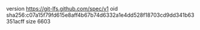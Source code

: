 version https://git-lfs.github.com/spec/v1
oid sha256:c07a15f79fd615e8aff4b67b74d6332a1e4dd528f18703cd9dd341b63351acff
size 6603
